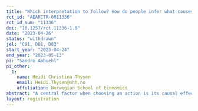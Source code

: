 ```yaml
---
title: "Which interpretation to follow? How do people infer what causes what?"
rct_id: "AEARCTR-0011336"
rct_id_num: "11336"
doi: "10.1257/rct.11336-1.0"
date: "2023-04-26"
status: "withdrawn"
jel: "C91, D01, D83"
start_year: "2023-04-24"
end_year: "2023-05-13"
pi: "Sandro Ambuehl"
pi_other:
  1:
    name: Heidi Christina Thysen
    email: Heidi.Thysen@nhh.no
    affiliation: Norwegian School of Economics
abstract: "A central factor when choosing an action is its causal effect on outcomes we care about. Yet, for many decisions, only observational data are available. While experts often provide causal interpretations and recommendations for action, they frequently disagree. We use a laboratory experiment to study how humans choose in such settings. Our results inform the nascent literature on narrative competition and on model persuasion."
layout: registration
---
```


